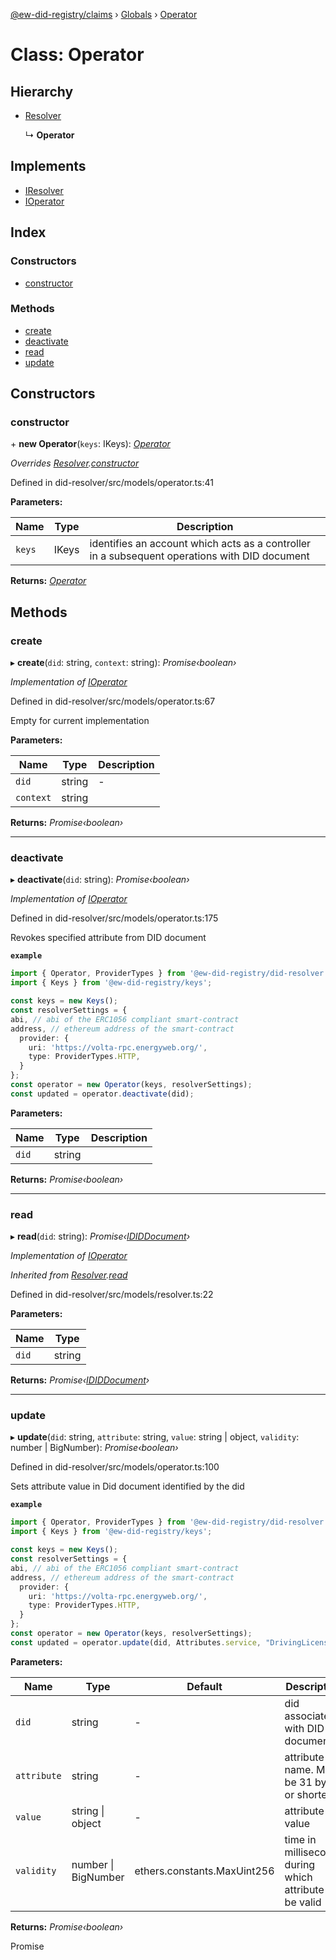 [@ew-did-registry/claims](../README.md) › [Globals](../globals.md) › [Operator](operator.md)

# Class: Operator

## Hierarchy

* [Resolver](resolver.md)

  ↳ **Operator**

## Implements

* [IResolver](../interfaces/iresolver.md)
* [IOperator](../interfaces/ioperator.md)

## Index

### Constructors

* [constructor](operator.md#constructor)

### Methods

* [create](operator.md#create)
* [deactivate](operator.md#deactivate)
* [read](operator.md#read)
* [update](operator.md#update)

## Constructors

###  constructor

\+ **new Operator**(`keys`: IKeys): *[Operator](operator.md)*

*Overrides [Resolver](resolver.md).[constructor](resolver.md#constructor)*

Defined in did-resolver/src/models/operator.ts:41

**Parameters:**

Name | Type | Description |
------ | ------ | ------ |
`keys` | IKeys | identifies an account which acts as a controller in a subsequent operations with DID document  |

**Returns:** *[Operator](operator.md)*

## Methods

###  create

▸ **create**(`did`: string, `context`: string): *Promise‹boolean›*

*Implementation of [IOperator](../interfaces/ioperator.md)*

Defined in did-resolver/src/models/operator.ts:67

Empty for current implementation

**Parameters:**

Name | Type | Description |
------ | ------ | ------ |
`did` | string | - |
`context` | string |   |

**Returns:** *Promise‹boolean›*

___

###  deactivate

▸ **deactivate**(`did`: string): *Promise‹boolean›*

*Implementation of [IOperator](../interfaces/ioperator.md)*

Defined in did-resolver/src/models/operator.ts:175

Revokes specified attribute from DID document

**`example`** 
```typescript
import { Operator, ProviderTypes } from '@ew-did-registry/did-resolver';
import { Keys } from '@ew-did-registry/keys';

const keys = new Keys();
const resolverSettings = {
abi, // abi of the ERC1056 compliant smart-contract
address, // ethereum address of the smart-contract
  provider: {
    uri: 'https://volta-rpc.energyweb.org/',
    type: ProviderTypes.HTTP,
  }
};
const operator = new Operator(keys, resolverSettings);
const updated = operator.deactivate(did);
```

**Parameters:**

Name | Type | Description |
------ | ------ | ------ |
`did` | string |   |

**Returns:** *Promise‹boolean›*

___

###  read

▸ **read**(`did`: string): *Promise‹[IDIDDocument](../interfaces/ididdocument.md)›*

*Implementation of [IOperator](../interfaces/ioperator.md)*

*Inherited from [Resolver](resolver.md).[read](resolver.md#read)*

Defined in did-resolver/src/models/resolver.ts:22

**Parameters:**

Name | Type |
------ | ------ |
`did` | string |

**Returns:** *Promise‹[IDIDDocument](../interfaces/ididdocument.md)›*

___

###  update

▸ **update**(`did`: string, `attribute`: string, `value`: string | object, `validity`: number | BigNumber): *Promise‹boolean›*

Defined in did-resolver/src/models/operator.ts:100

Sets attribute value in Did document identified by the did

**`example`** 
```typescript
import { Operator, ProviderTypes } from '@ew-did-registry/did-resolver';
import { Keys } from '@ew-did-registry/keys';

const keys = new Keys();
const resolverSettings = {
abi, // abi of the ERC1056 compliant smart-contract
address, // ethereum address of the smart-contract
  provider: {
    uri: 'https://volta-rpc.energyweb.org/',
    type: ProviderTypes.HTTP,
  }
};
const operator = new Operator(keys, resolverSettings);
const updated = operator.update(did, Attributes.service, "DrivingLicense");
```

**Parameters:**

Name | Type | Default | Description |
------ | ------ | ------ | ------ |
`did` | string | - | did associated with DID document |
`attribute` | string | - | attribute name. Must be 31 bytes or shorter |
`value` | string &#124; object | - | attribute value |
`validity` | number &#124; BigNumber |  ethers.constants.MaxUint256 | time in milliseconds during which                              attribute will be valid  |

**Returns:** *Promise‹boolean›*

Promise<boolean>
